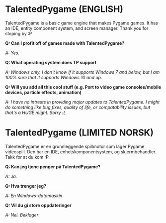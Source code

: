 # TalentedPygame (ENGLISH)
TalentedPygame is a basic game engine that makes Pygame games. It has an IDE, entity component system, and screen manager. Thank you for stoping by :P


**Q: Can I profit off of games made with TalentedPygame?**

*A: Yes.*

**Q: What operating system does TP support**

*A: Windows only. I don't know if it supports Windows 7 and below, but I am 100% sure that it supports Windows 10 and up.*


**Q: Will you add all this cool stuff (e.g. Port to video game consoles/mobile devices, particle effects, animation)**

*A: I have no intrests in providing major updates to TalentedPygame. I might do something like bug fixes, quality of life, or compatability issues, but that's a HUGE might. Sorry :(*


# TalentedPygame (LIMITED NORSK)
TalentedPygame er en grunnleggende spillmotor som lager Pygame videospill. Den har en IDE, enhetskomponentsystem, og skjermbehandler. Takk for at du kom :P


**Q: Kan jeg tjene penger på TalentedPygame?**

*A: Ja.*


**Q: Hva trenger jeg?**

*A: En Windows-datamaskin*


**Q: Vil du gi store oppdateringer**

*A: Nei. Beklager*
